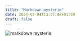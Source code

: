 ```yaml
---
title: "Markdown mysterie"
date: 2024-03-04T13:37:48+01:00
draft: false
---
```


![markdown mysterie](/markdown/images/markdown-mysterie.png)